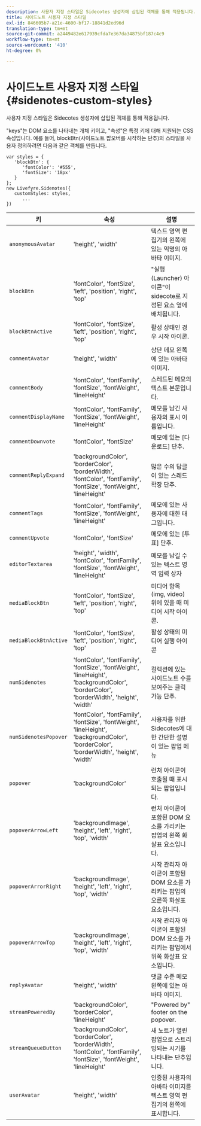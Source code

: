 ```yaml
---
description: 사용자 지정 스타일은 Sidecotes 생성자에 삽입된 객체를 통해 적용됩니다.
title: 사이드노트 사용자 지정 스타일
exl-id: 846605b7-a21e-4600-bf17-18841d2ed96d
translation-type: tm+mt
source-git-commit: a2449482e617939cfda7e367da34875bf187c4c9
workflow-type: tm+mt
source-wordcount: '410'
ht-degree: 0%

---
```


# 사이드노트 사용자 지정 스타일{#sidenotes-custom-styles}

사용자 지정 스타일은 Sidecotes 생성자에 삽입된 객체를 통해 적용됩니다.

&quot;keys&quot;는 DOM 요소를 나타내는 개체 키이고, &quot;속성&quot;은 특정 키에 대해 지원되는 CSS 속성입니다. 예를 들어, blockBtn(사이드노트 팝오버를 시작하는 단추)의 스타일을 사용자 정의하려면 다음과 같은 객체를 만듭니다.

```
var styles = { 
   'blockBtn': { 
      'fontColor': '#555', 
      'fontSize': '18px' 
   } 
}; 
new Livefyre.Sidenotes({ 
   customStyles: styles, 
      ...  
})
```

| **키** | **속성** | 설명 |
|---|---|---|
| `anonymousAvatar` | &#39;height&#39;, &#39;width&#39; | 텍스트 영역 편집기의 왼쪽에 있는 익명의 아바타 이미지. |
| `blockBtn` | &#39;fontColor&#39;, &#39;fontSize&#39;, &#39;left&#39;, &#39;position&#39;, &#39;right&#39;, &#39;top&#39; | &quot;실행(Launcher) 아이콘&quot;이 sidecote로 지정된 요소 옆에 배치됩니다. |
| `blockBtnActive` | &#39;fontColor&#39;, &#39;fontSize&#39;, &#39;left&#39;, &#39;position&#39;, &#39;right&#39;, &#39;top&#39; | 활성 상태인 경우 시작 아이콘. |
| `commentAvatar` | &#39;height&#39;, &#39;width&#39; | 상단 메모 왼쪽에 있는 아바타 이미지. |
| `commentBody` | &#39;fontColor&#39;, &#39;fontFamily&#39;, &#39;fontSize&#39;, &#39;fontWeight&#39;, &#39;lineHeight&#39; | 스레드된 메모의 텍스트 본문입니다. |
| `commentDisplayName` | &#39;fontColor&#39;, &#39;fontFamily&#39;, &#39;fontSize&#39;, &#39;fontWeight&#39;, &#39;lineHeight&#39; | 메모를 남긴 사용자의 표시 이름입니다. |
| `commentDownvote` | &#39;fontColor&#39;, &#39;fontSize&#39; | 메모에 있는 [다운로드] 단추. |
| `commentReplyExpand` | &#39;backgroundColor&#39;, &#39;borderColor&#39;, &#39;borderWidth&#39;, &#39;fontColor&#39;, &#39;fontFamily&#39;, &#39;fontSize&#39;, &#39;fontWeight&#39;, &#39;lineHeight&#39; | 많은 수의 답글이 있는 스레드 확장 단추. |
| `commentTags` | &#39;fontColor&#39;, &#39;fontFamily&#39;, &#39;fontSize&#39;, &#39;fontWeight&#39;, &#39;lineHeight&#39; | 메모에 있는 사용자에 대한 태그입니다. |
| `commentUpvote` | &#39;fontColor&#39;, &#39;fontSize&#39; | 메모에 있는 [투표] 단추. |
| `editorTextarea` | &#39;height&#39;, &#39;width&#39;, &#39;fontColor&#39;, &#39;fontFamily&#39;, &#39;fontSize&#39;, &#39;fontWeight&#39;, &#39;lineHeight&#39; | 메모를 남길 수 있는 텍스트 영역 입력 상자 |
| `mediaBlockBtn` | &#39;fontColor&#39;, &#39;fontSize&#39;, &#39;left&#39;, &#39;position&#39;, &#39;right&#39;, &#39;top&#39; | 미디어 항목(img, video) 위에 있을 때 미디어 시작 아이콘. |
| `mediaBlockBtnActive` | &#39;fontColor&#39;, &#39;fontSize&#39;, &#39;left&#39;, &#39;position&#39;, &#39;right&#39;, &#39;top&#39; | 활성 상태의 미디어 실행 아이콘 |
| `numSidenotes` | &#39;fontColor&#39;, &#39;fontFamily&#39;, &#39;fontSize&#39;, &#39;fontWeight&#39;, &#39;lineHeight&#39;, &#39;backgroundColor&#39;, &#39;borderColor&#39;, &#39;borderWidth&#39;, &#39;height&#39;, &#39;width&#39; | 컬렉션에 있는 사이드노트 수를 보여주는 클릭 가능 단추. |
| `numSidenotesPopover` | &#39;fontColor&#39;, &#39;fontFamily&#39;, &#39;fontSize&#39;, &#39;fontWeight&#39;, &#39;lineHeight&#39;, &#39;backgroundColor&#39;, &#39;borderColor&#39;, &#39;borderWidth&#39;, &#39;height&#39;, &#39;width&#39; | 사용자를 위한 Sidecotes에 대한 간단한 설명이 있는 팝업 메뉴 |
| `popover` | &#39;backgroundColor&#39; | 런처 아이콘이 호출될 때 표시되는 팝업입니다. |
| `popoverArrowLeft` | &#39;backgroundImage&#39;, &#39;height&#39;, &#39;left&#39;, &#39;right&#39;, &#39;top&#39;, &#39;width&#39; | 런처 아이콘이 포함된 DOM 요소를 가리키는 팝업의 왼쪽 화살표 요소입니다. |
| `popoverArrorRight` | &#39;backgroundImage&#39;, &#39;height&#39;, &#39;left&#39;, &#39;right&#39;, &#39;top&#39;, &#39;width&#39; | 시작 관리자 아이콘이 포함된 DOM 요소를 가리키는 팝업의 오른쪽 화살표 요소입니다. |
| `popoverArrowTop` | &#39;backgroundImage&#39;, &#39;height&#39;, &#39;left&#39;, &#39;right&#39;, &#39;top&#39;, &#39;width&#39; | 시작 관리자 아이콘이 포함된 DOM 요소를 가리키는 팝업에서 위쪽 화살표 요소입니다. |
| `replyAvatar` | &#39;height&#39;, &#39;width&#39; | 댓글 수준 메모 왼쪽에 있는 아바타 이미지. |
| `streamPoweredBy` | &#39;backgroundColor&#39;, &#39;borderColor&#39;, &#39;lineHeight&#39; | &quot;Powered by&quot; footer on the popover. |
| `streamQueueButton` | &#39;backgroundColor&#39;, &#39;borderColor&#39;, &#39;borderWidth&#39;, &#39;fontColor&#39;, &#39;fontFamily&#39;, &#39;fontSize&#39;, &#39;fontWeight&#39;, &#39;lineHeight&#39; | 새 노트가 열린 팝업으로 스트리밍되는 시기를 나타내는 단추입니다. |
| `userAvatar` | &#39;height&#39;, &#39;width&#39; | 인증된 사용자의 아바타 이미지를 텍스트 영역 편집기의 왼쪽에 표시합니다. |
